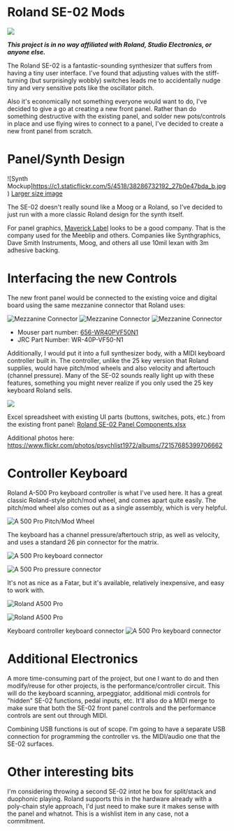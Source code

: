 # Roland SE-02 Mods

![](https://c1.staticflickr.com/5/4470/23565982808_7e845ae9a8_c.jpg)

___This project is in no way affiliated with Roland, Studio Electronics, or anyone else.___

The Roland SE-02 is a fantastic-sounding synthesizer that suffers from having a tiny user interface. I've found that adjusting values with the stiff-turning (but surprisingly wobbly) switches leads me to accidentally nudge tiny and very sensitive pots like the oscillator pitch. 

Also it's economically not something everyone would want to do, I've decided to give a go at creating a new front panel. Rather than do something destructive with the existing panel, and solder new pots/controls in place and use flying wires to connect to a panel, I've decided to create a new front panel from scratch.

# Panel/Synth Design

![Synth Mockup]https://c1.staticflickr.com/5/4518/38286732192_27b0e47bda_b.jpg)
[Larger size image](https://www.flickr.com/photos/psychlist1972/38286732192/)

The SE-02 doesn't really sound like a Moog or a Roland, so I've decided to just run with a more classic Roland design for the synth itself.


For panel graphics, [Maverick Label](https://www.mavericklabel.com/products/graphic-overlay.html) looks to be a good company. That is the company used for the Meeblip and others. Companies like Synthgraphics, Dave Smith Instruments, Moog, and others all use 10mil lexan with 3m adhesive backing.

# Interfacing the new Controls

The new front panel would be connected to the existing voice and digital board using the same mezzanine connector that Roland uses:

![Mezzanine Connector](https://c1.staticflickr.com/5/4397/37350883412_9683ebab33_c.jpg)
![Mezzanine Connector](https://c1.staticflickr.com/5/4467/23566663928_13495e024c_c.jpg)
![Mezzanine Connector](https://c1.staticflickr.com/5/4421/36748155763_2c035b64df_c.jpg)

* Mouser part number: [656-WR40PVF50N1](http://www.mouser.com/ProductDetail/JAE-Electronics/WR-40P-VF50-N1/)
* JRC Part Number: WR-40P-VF50-N1

Additionally, I would put it into a full synthesizer body, with a MIDI keyboard controller built in. The controller, unlike the 25 key version that Roland supplies, would have pitch/mod wheels and also velocity and aftertouch (channel pressure). Many of the SE-02 sounds really light up with these features, something you might never realize if you only used the 25 key keyboard Roland sells.

![](https://c1.staticflickr.com/5/4371/37371051356_6557153450_c.jpg)

Excel spreadsheet with existing UI parts (buttons, switches, pots, etc.) from the existing front panel:
[Roland SE-02 Panel Components.xlsx](Existing%20Panel/Roland%20SE-02%20Panel%20Components.xlsx)

Additional photos here:
https://www.flickr.com/photos/psychlist1972/albums/72157685399706662



# Controller Keyboard

Roland A-500 Pro keyboard controller is what I've used here. It has a great classic Roland-style pitch/mod wheel, and comes apart quite easily. The pitch/mod wheel also comes out as a single assembly, which is very helpful.

![A 500 Pro Pitch/Mod Wheel](https://c1.staticflickr.com/5/4503/37114598463_f2aa383f5a_c.jpg)

The keyboard has a channel pressure/aftertouch strip, as well as velocity, and uses a standard 26 pin connector for the matrix.

![A 500 Pro keyboard connector](https://c1.staticflickr.com/5/4469/37114599083_096e0c9b29_c.jpg)

![A 500 Pro pressure connector](https://c1.staticflickr.com/5/4502/37735480516_29e924a5a1_c.jpg)

It's not as nice as a Fatar, but it's available, relatively inexpensive, and easy to work with.

![Roland A500 Pro](https://c1.staticflickr.com/5/4370/37161393360_3656193bc2_c.jpg)

![Roland A500 Pro](https://c1.staticflickr.com/5/4416/23566572048_f228d71372_c.jpg)

Keyboard controller keyboard connector
![A 500 Pro keyboard connector](https://c1.staticflickr.com/5/4457/37843063632_660abdc99e_c.jpg)

# Additional Electronics

A more time-consuming part of the project, but one I want to do and then modify/reuse for other projects, is the performance/controller circuit. This will do the keyboard scanning, arpeggiator, additional midi controls for "hidden" SE-02 functions, pedal inputs, etc. It'll also do a MIDI merge to make sure that both the SE-02 front panel controls and the performance controls are sent out through MIDI.

Combining USB functions is out of scope. I'm going to have a separate USB connection for programming the controller vs. the MIDI/audio one that the SE-02 surfaces.

# Other interesting bits

I'm considering throwing a second SE-02 intot he box for split/stack and duophonic playing. Roland supports this in the hardware already with a poly-chain style approach, I'd just need to make sure it makes sense with the panel and whatnot. This is a wishlist item in any case, not a commitment. 


